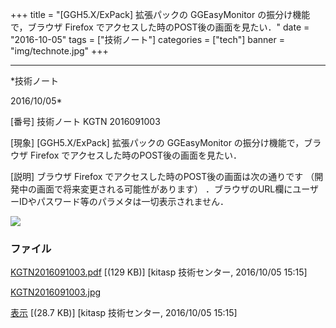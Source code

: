 ﻿+++
title = "[GGH5.X/ExPack] 拡張パックの GGEasyMonitor の振分け機能で，ブラウザ Firefox でアクセスした時のPOST後の画面を見たい．"
date = "2016-10-05"
tags = ["技術ノート"]
categories = ["tech"]
banner = "img/technote.jpg"
+++

-----------------------------------------------------------------------------------------------------------------------------

*技術ノート

2016/10/05*


[番号]
技術ノート KGTN 2016091003

[現象]
[GGH5.X/ExPack] 拡張パックの GGEasyMonitor の振分け機能で，ブラウザ
Firefox でアクセスした時のPOST後の画面を見たい．

[説明]
ブラウザ Firefox でアクセスした時のPOST後の画面は次の通りです
（開発中の画面で将来変更される可能性があります）
．ブラウザのURL欄にユーザーIDやパスワード等のパラメタは一切表示されません．

![](http://techreport.kitasp.net/attachments/download/3061/KGTN2016091003.jpg)


### ファイル

 
 


[KGTN2016091003.pdf](http://techreport.kitasp.net/attachments/download/3060/KGTN2016091003.pdf)
 [(129 KB)] [kitasp 技術センター, 2016/10/05
15:15]

[KGTN2016091003.jpg](http://techreport.kitasp.net/attachments/download/3061/KGTN2016091003.jpg)

[表示](http://techreport.kitasp.net/attachments/3061/KGTN2016091003.jpg "表示")
 [(28.7 KB)] [kitasp 技術センター, 2016/10/05
15:15]


 


 

